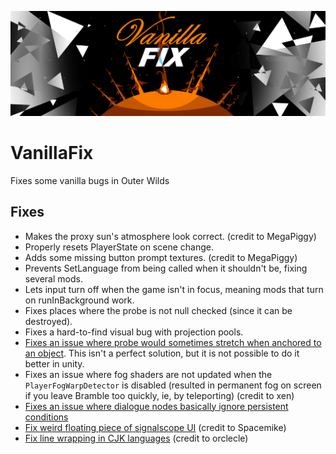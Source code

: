![cover image](cover.png)

# VanillaFix
Fixes some vanilla bugs in Outer Wilds

## Fixes
- Makes the proxy sun's atmosphere look correct. (credit to MegaPiggy)
- Properly resets PlayerState on scene change.
- Adds some missing button prompt textures. (credit to MegaPiggy)
- Prevents SetLanguage from being called when it shouldn't be, fixing several mods.
- Lets input turn off when the game isn't in focus, meaning mods that turn on runInBackground work.
- Fixes places where the probe is not null checked (since it can be destroyed).
- Fixes a hard-to-find visual bug with projection pools.
- [Fixes an issue where probe would sometimes stretch when anchored to an object](https://github.com/JohnCorby/ow-vanilla-fix/issues/7). This isn't a perfect solution, but it is not possible to do it better in unity.
- Fixes an issue where fog shaders are not updated when the `PlayerFogWarpDetector` is disabled (resulted in permanent fog on screen if you leave Bramble too quickly, ie, by teleporting) (credit to xen)
- [Fixes an issue where dialogue nodes basically ignore persistent conditions](https://github.com/JohnCorby/ow-vanilla-fix/issues/17) 
- [Fix weird floating piece of signalscope UI](https://github.com/JohnCorby/ow-vanilla-fix/pull/28) (credit to Spacemike)
- [Fix line wrapping in CJK languages](https://github.com/JohnCorby/ow-vanilla-fix/pull/28) (credit to orclecle)
